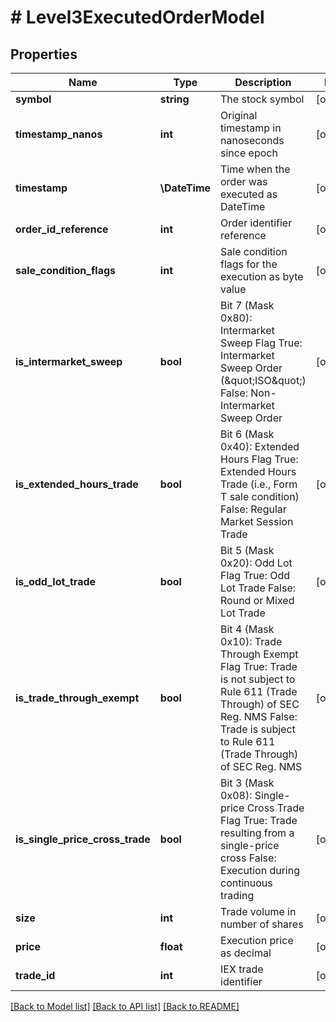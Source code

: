 # # Level3ExecutedOrderModel

## Properties

Name | Type | Description | Notes
------------ | ------------- | ------------- | -------------
**symbol** | **string** | The stock symbol | [optional]
**timestamp_nanos** | **int** | Original timestamp in nanoseconds since epoch | [optional]
**timestamp** | **\DateTime** | Time when the order was executed as DateTime | [optional]
**order_id_reference** | **int** | Order identifier reference | [optional]
**sale_condition_flags** | **int** | Sale condition flags for the execution as byte value | [optional]
**is_intermarket_sweep** | **bool** | Bit 7 (Mask 0x80): Intermarket Sweep Flag  True: Intermarket Sweep Order (\&quot;ISO\&quot;)  False: Non-Intermarket Sweep Order | [optional]
**is_extended_hours_trade** | **bool** | Bit 6 (Mask 0x40): Extended Hours Flag  True: Extended Hours Trade (i.e., Form T sale condition)  False: Regular Market Session Trade | [optional]
**is_odd_lot_trade** | **bool** | Bit 5 (Mask 0x20): Odd Lot Flag  True: Odd Lot Trade  False: Round or Mixed Lot Trade | [optional]
**is_trade_through_exempt** | **bool** | Bit 4 (Mask 0x10): Trade Through Exempt Flag  True: Trade is not subject to Rule 611 (Trade Through) of SEC Reg. NMS  False: Trade is subject to Rule 611 (Trade Through) of SEC Reg. NMS | [optional]
**is_single_price_cross_trade** | **bool** | Bit 3 (Mask 0x08): Single-price Cross Trade Flag  True: Trade resulting from a single-price cross  False: Execution during continuous trading | [optional]
**size** | **int** | Trade volume in number of shares | [optional]
**price** | **float** | Execution price as decimal | [optional]
**trade_id** | **int** | IEX trade identifier | [optional]

[[Back to Model list]](../../README.md#models) [[Back to API list]](../../README.md#endpoints) [[Back to README]](../../README.md)
